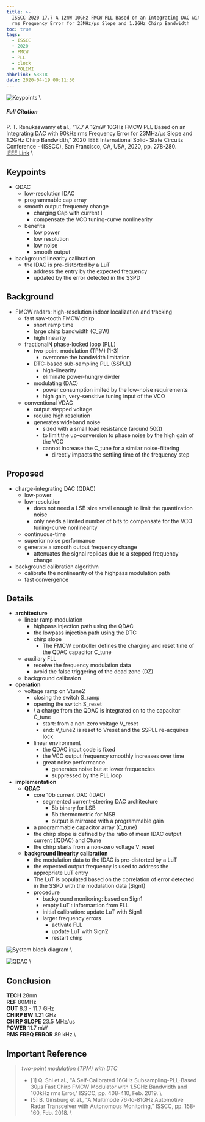 ```yaml
---
title: >-
  ISSCC-2020 17.7 A 12mW 10GHz FMCW PLL Based on an Integrating DAC with 90kHz
  rms Frequency Error for 23MHz/μs Slope and 1.2GHz Chirp Bandwidth
toc: true
tags:
  - ISSCC
  - 2020
  - FMCW
  - PLL
  - clock
  - POLIMI
abbrlink: 53818
date: 2020-04-19 00:11:50
---
```


![Keypoints](https://img.mubu.com/document_image/980ff1af-57e1-41a1-b69f-caeaeb0011fa-216525.jpg) \

##### Full Citation

P. T. Renukaswamy et al., "17.7 A 12mW 10GHz FMCW PLL Based on an Integrating DAC with 90kHz rms Frequency Error for 23MHz/µs Slope and 1.2GHz Chirp Bandwidth," 2020 IEEE International Solid- State Circuits Conference - (ISSCC), San Francisco, CA, USA, 2020, pp. 278-280. \
[IEEE Link](https://ieeexplore.ieee.org/document/9063080) \

## Keypoints

- QDAC
  - low-resolution IDAC
  - programmable cap array
  - smooth output frequency change
    - charging Cap with current I
    - compensate the VCO tuning-curve nonlinearity
  - benefits
    - low power
    - low resolution
    - low noise
    - smooth output
- background linearity calibration
  - the IDAC is pre-distorted by a LuT
    - address the entry by the expected frequency
    - updated by the error detected in the SSPD

## Background

- FMCW radars: high-resolution indoor localization and tracking
  - fast saw-tooth FMCW chirp
    - short ramp time
    - large chirp bandwidth (C_BW)
    - high linearity
  - fractionalN phase-locked loop (PLL)
    - two-point-modulation (TPM) [1-3]
      - overcome the bandwidth limitation
    - DTC-based sub-sampling PLL (SSPLL)
      - high-linearity
      - eliminate power-hungry divder
    - modulating (DAC)
      - power consumption imited by the low-noise requirements
      - high gain, very-sensitive tuning input of the VCO
  - conventional VDAC
    - output stepped voltage
    - require high resolution
    - generates wideband noise
      - sized with a small load resistance (around 50Ω)
      - to limit the up-conversion to phase noise by the high gain of the VCO
      - cannot Increase the C_tune for a similar noise-filtering
        - directly impacts the settling time of the frequency step

## Proposed

- charge-integrating DAC (QDAC)
  - low-power
  - low-resolution
    - does not need a LSB size small enough to limit the quantization noise
    - only needs a limited number of bits to compensate for the VCO tuning-curve nonlinearity
  - continuous-time
  - superior noise performance
  - generate a smooth output frequency change
    - attenuates the signal replicas due to a stepped frequency change
- background calibration algorithm
  - calibrate the nonlinearity of the highpass modulation path
  - fast convergence

## Details

- **architecture**
  - linear ramp modulation
    - highpass injection path using the QDAC
    - the lowpass injection path using the DTC
    - chirp slope
      - The FMCW controller defines the charging and reset time of the QDAC capacitor C_tune
  - auxiliary FLL
    - receive the frequency modulation data
    - avoid the false triggering of the dead zone (DZ)
  - background calibraion
- **operation**
  - voltage ramp on Vtune2
    - closing the switch S_ramp
    - opening the switch S_reset
    - \ a charge from the QDAC is integrated on to the capacitor C_tune
      - start: from a non-zero voltage V_reset
      - end: V_tune2 is reset to Vreset and the SSPLL re-acquires lock
    - linear environment
      - the QDAC input code is fixed
      - the VCO output frequency smoothly increases over time
      - great noise performance
        - generates noise but at lower frequencies
        - suppressed by the PLL loop
- **implementation**
  - **QDAC**
    - core 10b current DAC (IDAC)
      - segmented current-steering DAC architecture
        - 5b binary for LSB
        - 5b thermometric for MSB
        - output is mirrored with a programmable gain
    - a programmable capacitor array (C_tune)
    - the chirp slope is defined by the ratio of mean IDAC output current (IQDAC) and Ctune
    - the chirp starts from a non-zero voltage V_reset
  - **background linearity calibration**
    - the modulation data to the IDAC is pre-distorted by a LuT
    - the expected output frequency is used to address the appropriate LuT entry
    - The LuT is populated based on the correlation of error detected in the SSPD with the modulation data (Sign1)
    - procedure
      - background monitoring: based on Sign1
      - empty LuT : informartion from FLL
      - initial calibration: update LuT with Sign1
      - larger frequency errors
        - activate FLL
        - update LuT with Sign2
        - restart chirp

![System block diagram](https://img.mubu.com/document_image/5f70f797-6c19-49e8-b3af-c523314ae4bf-216525.jpg) \

![QDAC](https://img.mubu.com/document_image/5f65ff8f-a806-4fbb-bd8c-70dbd2c8476e-216525.jpg) \

## Conclusion

**TECH** 28nm \
**REF** 80MHz \
**OUT** 8.3 - 11.7 GHz \
**CHIRP BW** 1.21 GHz \
**CHIRP SLOPE** 23.5 MHz/us \
**POWER** 11.7 mW \
**RMS FREQ ERROR** 89 kHz \

## Important Reference
>
> *two-point modulation (TPM) with DTC*
>
> - [1] Q. Shi et al., "A Self-Calibrated 16GHz Subsampling-PLL-Based 30μs Fast Chirp FMCW Modulator with 1.5GHz Bandwidth and 100kHz rms Error," ISSCC, pp. 408-410, Feb. 2019. \
> - [5] B. Ginsburg et al., "A Multimode 76-to-81GHz Automotive Radar Transceiver with Autonomous Monitoring," ISSCC, pp. 158-160, Feb. 2018. \
